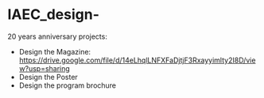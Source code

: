 # IAEC_design-
20 years anniversary projects: 
  - Design the Magazine: https://drive.google.com/file/d/14eLhqlLNFXFaDjtjF3Rxayyimlty2I8D/view?usp=sharing
  - Design the Poster 
  - Design the program brochure
    
